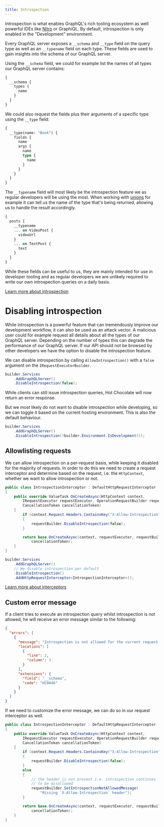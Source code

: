 ```yaml
---
title: Introspection
---
```


Introspection is what enables GraphQL's rich tooling ecosystem as well powerful IDEs like [Nitro](/products/nitro) or GraphiQL. By default, introspection is only enabled in the "Development" environment.

Every GraphQL server exposes a `__schema` and `__type` field on the query type as well as an `__typename` field on each type. These fields are used to gain insights into the schema of our GraphQL server.

Using the `__schema` field, we could for example list the names of all types our GraphQL server contains:

```graphql
{
  __schema {
    types {
      name
    }
  }
}
```

We could also request the fields plus their arguments of a specific type using the `__type` field:

```graphql
{
  __type(name: "Book") {
    fields {
      name
      args {
        name
        type {
          name
        }
      }
    }
  }
}
```

The `__typename` field will most likely be the introspection feature we as regular developers will be using the most. When working with [unions](/docs/hotchocolate/v15/defining-a-schema/unions) for example it can tell us the name of the type that's being returned, allowing us to handle the result accordingly.

```graphql
{
  posts {
    __typename
    ... on VideoPost {
      videoUrl
    }
    ... on TextPost {
      text
    }
  }
}
```

While these fields can be useful to us, they are mainly intended for use in developer tooling and as regular developers we are unlikely required to write our own introspection queries on a daily basis.

[Learn more about introspection](https://graphql.org/learn/introspection)

# Disabling introspection

While introspection is a powerful feature that can tremendously improve our development workflow, it can also be used as an attack vector. A malicious user could for example request all details about all the types of our GraphQL server. Depending on the number of types this can degrade the performance of our GraphQL server. If our API should not be browsed by other developers we have the option to disable the introspection feature.

We can disable introspection by calling `AllowIntrospection()` with a `false` argument on the `IRequestExecutorBuilder`.

```csharp
builder.Services
    .AddGraphQLServer()
    .DisableIntrospection(false);
```

While clients can still issue introspection queries, Hot Chocolate will now return an error response.

But we most likely do not want to disable introspection while developing, so we can toggle it based on the current hosting environment. This is also the default behaviour.

```csharp
builder.Services
    .AddGraphQLServer()
    .DisableIntrospection(!builder.Environment.IsDevelopment());
```

## Allowlisting requests

We can allow introspection on a per-request basis, while keeping it disabled for the majority of requests. In order to do this we need to create a request interceptor and determine based on the request, i.e. the `HttpContext`, whether we want to allow introspection or not.

```csharp
public class IntrospectionInterceptor : DefaultHttpRequestInterceptor
{
    public override ValueTask OnCreateAsync(HttpContext context,
        IRequestExecutor requestExecutor, OperationRequestBuilder requestBuilder,
        CancellationToken cancellationToken)
    {
        if (context.Request.Headers.ContainsKey("X-Allow-Introspection"))
        {
            requestBuilder.DisableIntrospection(false);
        }

        return base.OnCreateAsync(context, requestExecutor, requestBuilder,
            cancellationToken);
    }
}
```

```csharp
builder.Services
    .AddGraphQLServer()
    // We disable introspection per default
    .DisableIntrospection()
    .AddHttpRequestInterceptor<IntrospectionInterceptor>();
```

[Learn more about interceptors](/docs/hotchocolate/v15/server/interceptors)

## Custom error message

If a client tries to execute an introspection query whilst introspection is not allowed, he will receive an error message similar to the following:

```json
{
  "errors": [
    {
      "message": "Introspection is not allowed for the current request.",
      "locations": [
        {
          "line": 2,
          "column": 3
        }
      ],
      "extensions": {
        "field": "__schema",
        "code": "HC0046"
      }
    }
  ]
}
```

If we need to customize the error message, we can do so in our request interceptor as well.

```csharp
public class IntrospectionInterceptor : DefaultHttpRequestInterceptor
{
    public override ValueTask OnCreateAsync(HttpContext context,
        IRequestExecutor requestExecutor, OperationRequestBuilder requestBuilder,
        CancellationToken cancellationToken)
    {
        if (context.Request.Headers.ContainsKey("X-Allow-Introspection"))
        {
            requestBuilder.DisableIntrospection(false);
        }
        else
        {
            // the header is not present i.e. introspection continues
            // to be disallowed
            requestBuilder.SetIntrospectionNotAllowedMessage(
                "Missing `X-Allow-Introspection` header");
        }

        return base.OnCreateAsync(context, requestExecutor, requestBuilder,
            cancellationToken);
    }
}
```
